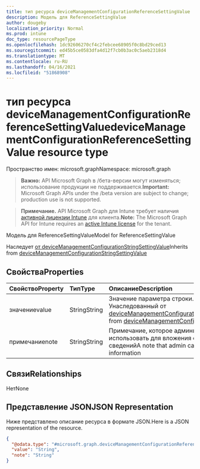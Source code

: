 ```yaml
---
title: тип ресурса deviceManagementConfigurationReferenceSettingValue
description: Модель для ReferenceSettingValue
author: dougeby
localization_priority: Normal
ms.prod: intune
doc_type: resourcePageType
ms.openlocfilehash: 1dc92606270cf4c2febcee68905f0c8bd29ced13
ms.sourcegitcommit: ed45b5ce0583dfa4d12f7cb0b3ac0c5aeb2318d4
ms.translationtype: MT
ms.contentlocale: ru-RU
ms.lasthandoff: 04/16/2021
ms.locfileid: "51868908"
---
```

# <a name="devicemanagementconfigurationreferencesettingvalue-resource-type"></a><span data-ttu-id="0376f-103">тип ресурса deviceManagementConfigurationReferenceSettingValue</span><span class="sxs-lookup"><span data-stu-id="0376f-103">deviceManagementConfigurationReferenceSettingValue resource type</span></span>

<span data-ttu-id="0376f-104">Пространство имен: microsoft.graph</span><span class="sxs-lookup"><span data-stu-id="0376f-104">Namespace: microsoft.graph</span></span>

> <span data-ttu-id="0376f-105">**Важно:** API Microsoft Graph в /бета-версии могут изменяться; использование продукции не поддерживается.</span><span class="sxs-lookup"><span data-stu-id="0376f-105">**Important:** Microsoft Graph APIs under the /beta version are subject to change; production use is not supported.</span></span>

> <span data-ttu-id="0376f-106">**Примечание.** API Microsoft Graph для Intune требует наличия [активной лицензии Intune](https://go.microsoft.com/fwlink/?linkid=839381) для клиента.</span><span class="sxs-lookup"><span data-stu-id="0376f-106">**Note:** The Microsoft Graph API for Intune requires an [active Intune license](https://go.microsoft.com/fwlink/?linkid=839381) for the tenant.</span></span>

<span data-ttu-id="0376f-107">Модель для ReferenceSettingValue</span><span class="sxs-lookup"><span data-stu-id="0376f-107">Model for ReferenceSettingValue</span></span>


<span data-ttu-id="0376f-108">Наследует [от deviceManagementConfigurationStringSettingValue](../resources/intune-deviceconfigv2-devicemanagementconfigurationstringsettingvalue.md)</span><span class="sxs-lookup"><span data-stu-id="0376f-108">Inherits from [deviceManagementConfigurationStringSettingValue](../resources/intune-deviceconfigv2-devicemanagementconfigurationstringsettingvalue.md)</span></span>

## <a name="properties"></a><span data-ttu-id="0376f-109">Свойства</span><span class="sxs-lookup"><span data-stu-id="0376f-109">Properties</span></span>
|<span data-ttu-id="0376f-110">Свойство</span><span class="sxs-lookup"><span data-stu-id="0376f-110">Property</span></span>|<span data-ttu-id="0376f-111">Тип</span><span class="sxs-lookup"><span data-stu-id="0376f-111">Type</span></span>|<span data-ttu-id="0376f-112">Описание</span><span class="sxs-lookup"><span data-stu-id="0376f-112">Description</span></span>|
|:---|:---|:---|
|<span data-ttu-id="0376f-113">значение</span><span class="sxs-lookup"><span data-stu-id="0376f-113">value</span></span>|<span data-ttu-id="0376f-114">String</span><span class="sxs-lookup"><span data-stu-id="0376f-114">String</span></span>|<span data-ttu-id="0376f-115">Значение параметра строки.</span><span class="sxs-lookup"><span data-stu-id="0376f-115">Value of the string setting.</span></span> <span data-ttu-id="0376f-116">Унаследованный от [deviceManagementConfigurationStringSettingValue](../resources/intune-deviceconfigv2-devicemanagementconfigurationstringsettingvalue.md)</span><span class="sxs-lookup"><span data-stu-id="0376f-116">Inherited from [deviceManagementConfigurationStringSettingValue](../resources/intune-deviceconfigv2-devicemanagementconfigurationstringsettingvalue.md)</span></span>|
|<span data-ttu-id="0376f-117">примечание</span><span class="sxs-lookup"><span data-stu-id="0376f-117">note</span></span>|<span data-ttu-id="0376f-118">String</span><span class="sxs-lookup"><span data-stu-id="0376f-118">String</span></span>|<span data-ttu-id="0376f-119">Примечание, которое администратор может использовать для вложения определенных контекстных сведений</span><span class="sxs-lookup"><span data-stu-id="0376f-119">A note that admin can use to put some contextual information</span></span>|

## <a name="relationships"></a><span data-ttu-id="0376f-120">Связи</span><span class="sxs-lookup"><span data-stu-id="0376f-120">Relationships</span></span>
<span data-ttu-id="0376f-121">Нет</span><span class="sxs-lookup"><span data-stu-id="0376f-121">None</span></span>

## <a name="json-representation"></a><span data-ttu-id="0376f-122">Представление JSON</span><span class="sxs-lookup"><span data-stu-id="0376f-122">JSON Representation</span></span>
<span data-ttu-id="0376f-123">Ниже представлено описание ресурса в формате JSON.</span><span class="sxs-lookup"><span data-stu-id="0376f-123">Here is a JSON representation of the resource.</span></span>
<!-- {
  "blockType": "resource",
  "@odata.type": "microsoft.graph.deviceManagementConfigurationReferenceSettingValue"
}
-->
``` json
{
  "@odata.type": "#microsoft.graph.deviceManagementConfigurationReferenceSettingValue",
  "value": "String",
  "note": "String"
}
```




